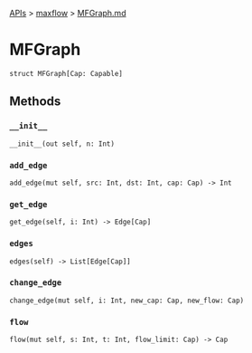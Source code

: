 [APIs](../index.md) > [maxflow](./index.md) > [MFGraph.md]()

# MFGraph

```
struct MFGraph[Cap: Capable]
```

## Methods

### `__init__`

```
__init__(out self, n: Int)
```

### `add_edge`

```
add_edge(mut self, src: Int, dst: Int, cap: Cap) -> Int
```

### `get_edge`

```
get_edge(self, i: Int) -> Edge[Cap]
```

### `edges`

```
edges(self) -> List[Edge[Cap]]
```

### `change_edge`

```
change_edge(mut self, i: Int, new_cap: Cap, new_flow: Cap)
```

### `flow`

```
flow(mut self, s: Int, t: Int, flow_limit: Cap) -> Cap
```
